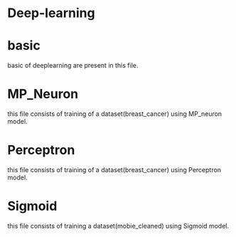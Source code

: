 # Deep-learning
# basic
basic of deeplearning are present in this file.
# MP_Neuron
this file consists of training of a dataset(breast_cancer) using MP_neuron model.
# Perceptron
this file consists of training of a dataset(breast_cancer) using Perceptron model. 
# Sigmoid
this file consists of training a dataset(mobie_cleaned) using Sigmoid model.
